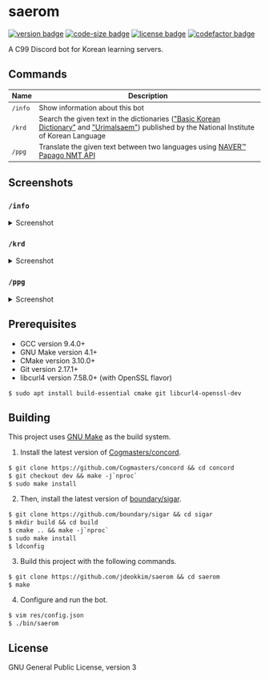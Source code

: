# saerom


[![version badge](https://img.shields.io/github/v/release/jdeokkim/saerom?color=orange&include_prereleases)](https://github.com/jdeokkim/saerom/releases)
[![code-size badge](https://img.shields.io/github/languages/code-size/jdeokkim/saerom?color=green)](https://github.com/jdeokkim/saerom)
[![license badge](https://img.shields.io/github/license/jdeokkim/saerom?color=brightgreen)](https://github.com/jdeokkim/saerom/blob/main/LICENSE)
[![codefactor badge](https://www.codefactor.io/repository/github/jdeokkim/saerom/badge/main)](https://www.codefactor.io/repository/github/jdeokkim/saerom/overview/main)

A C99 Discord bot for Korean learning servers.

## Commands

| Name    | Description |
| ------- | ----------- |
| `/info` | Show information about this bot |
| `/krd`  | Search the given text in the dictionaries (["Basic Korean Dictionary"](https://krdict.korean.go.kr) and ["Urimalsaem"](https://opendict.korean.go.kr/)) published by the National Institute of Korean Language |
| `/ppg`  | Translate the given text between two languages using [NAVER™ Papago NMT API](https://developers.naver.com/docs/papago/README.md) | 

## Screenshots

### `/info`

<details>
  <summary>Screenshot</summary>

  <img src="res/images/screenshot-info.png" alt="/info">  
</details>

### `/krd`

<details>
  <summary>Screenshot</summary>

  <img src="res/images/screenshot-krd.png" alt="/krd"> 
</details>

### `/ppg`

<details>
  <summary>Screenshot</summary>

  <img src="res/images/screenshot-ppg.png" alt="/ppg">  
</details>

## Prerequisites

- GCC version 9.4.0+
- GNU Make version 4.1+
- CMake version 3.10.0+
- Git version 2.17.1+
- libcurl4 version 7.58.0+ (with OpenSSL flavor)

```console
$ sudo apt install build-essential cmake git libcurl4-openssl-dev
```

## Building

This project uses [GNU Make](https://www.gnu.org/software/make) as the build system.

1. Install the latest version of [Cogmasters/concord](https://github.com/Cogmasters/concord).

```console
$ git clone https://github.com/Cogmasters/concord && cd concord
$ git checkout dev && make -j`nproc`
$ sudo make install
```

2. Then, install the latest version of [boundary/sigar](https://github.com/boundary/sigar).

```console
$ git clone https://github.com/boundary/sigar && cd sigar 
$ mkdir build && cd build
$ cmake .. && make -j`nproc`
$ sudo make install
$ ldconfig
```

3. Build this project with the following commands.

```console
$ git clone https://github.com/jdeokkim/saerom && cd saerom
$ make
```

4. Configure and run the bot.

```console
$ vim res/config.json
$ ./bin/saerom
```

## License

GNU General Public License, version 3